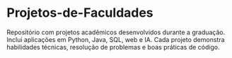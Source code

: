 # Projetos-de-Faculdades
Repositório com projetos acadêmicos desenvolvidos durante a graduação. Inclui aplicações em Python, Java, SQL, web e IA. Cada projeto demonstra habilidades técnicas, resolução de problemas e boas práticas de código. 

